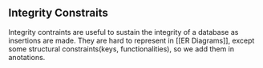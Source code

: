 ## Integrity Constraits
Integrity contraints are useful to sustain the integrity of a database as insertions are made. They are hard to represent in [[ER Diagrams]], except some structural constraints(keys, functionalities), so we add them in anotations.